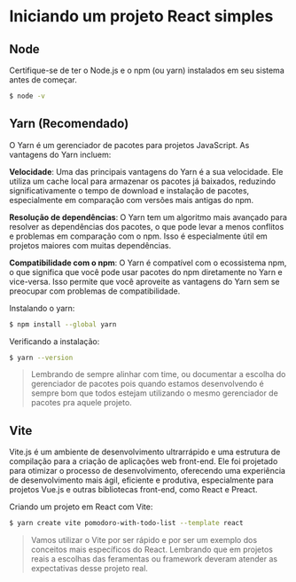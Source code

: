 # Iniciando um projeto React simples

## Node 
Certifique-se de ter o Node.js e o npm (ou yarn) instalados em seu sistema antes de começar.
```bash
$ node -v
```

## Yarn (Recomendado)
O Yarn é um gerenciador de pacotes para projetos JavaScript. 
As vantagens do Yarn incluem:

**Velocidade**: Uma das principais vantagens do Yarn é a sua velocidade. Ele utiliza um cache local para armazenar os pacotes já baixados, reduzindo significativamente o tempo de download e instalação de pacotes, especialmente em comparação com versões mais antigas do npm.

**Resolução de dependências**: O Yarn tem um algoritmo mais avançado para resolver as dependências dos pacotes, o que pode levar a menos conflitos e problemas em comparação com o npm. Isso é especialmente útil em projetos maiores com muitas dependências.

**Compatibilidade com o npm**: O Yarn é compatível com o ecossistema npm, o que significa que você pode usar pacotes do npm diretamente no Yarn e vice-versa. Isso permite que você aproveite as vantagens do Yarn sem se preocupar com problemas de 
compatibilidade.

Instalando o yarn:
```bash
$ npm install --global yarn
```

Verificando a instalação:
```bash
$ yarn --version
```

> Lembrando de sempre alinhar com time, ou documentar a escolha do gerenciador de pacotes pois quando estamos desenvolvendo é sempre bom que todos estejam utilizando o mesmo gerenciador de pacotes pra aquele projeto.

## Vite
Vite.js é um ambiente de desenvolvimento ultrarrápido e uma estrutura de compilação para a criação de aplicações web front-end. Ele foi projetado para otimizar o processo de desenvolvimento, oferecendo uma experiência de desenvolvimento mais ágil, eficiente e produtiva, especialmente para projetos Vue.js e outras bibliotecas front-end, como React e Preact.

Criando um projeto em React com Vite:
```bash
$ yarn create vite pomodoro-with-todo-list --template react
```

> Vamos utilizar o Vite por ser rápido e por ser um exemplo dos conceitos mais específicos do React. Lembrando que em projetos reais a escolhas das feramentas ou framework deveram atender as expectativas desse projeto real.







